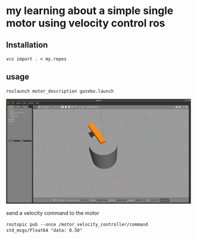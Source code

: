 # my learning about a simple single motor using velocity control ros

## Installation

```
vcs import . < my.repos
```

## usage

```
roslaunch motor_description gazebo.launch
```

![gazebo](https://github.com/JosefGst/hw_interface_learning/blob/master/motor_description/assets/gazebo.png)

send a velocity command to the motor

```
rostopic pub --once /motor_velocity_controller/command std_msgs/Float64 "data: 0.50"
```
